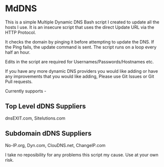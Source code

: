MdDNS
=====

This is a simple Multiple Dynamic DNS Bash script I created to update all the hosts I use.
It is an insecure script that uses the direct Update URL via the HTTP Protocol.

It checks the domain by pinging it before attempting to update the DNS. 
If the Ping fails, the update command is sent. 
The script runs on a loop every half an hour.

Edits in the script are required for Usernames/Passwords/Hostnames etc.

If you have any more dynamic DNS providers you would like adding or have any improvements that you would like adding, 
Please use Git Issues or Git Pull requests.

Currently supports -

Top Level dDNS Suppliers
------------------------
dnsEXIT.com, Sitelutions.com

Subdomain dDNS Suppliers
------------------------
No-IP.org, Dyn.com, ClouDNS.net, ChangeIP.com

I take no reposibility for any problems this script my cause. 
Use at your own risk.
